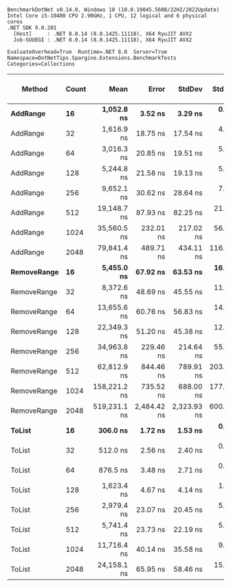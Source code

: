 ```

BenchmarkDotNet v0.14.0, Windows 10 (10.0.19045.5608/22H2/2022Update)
Intel Core i5-10400 CPU 2.90GHz, 1 CPU, 12 logical and 6 physical cores
.NET SDK 9.0.201
  [Host]     : .NET 8.0.14 (8.0.1425.11118), X64 RyuJIT AVX2
  Job-SUUEGI : .NET 8.0.14 (8.0.1425.11118), X64 RyuJIT AVX2

EvaluateOverhead=True  Runtime=.NET 8.0  Server=True  
Namespace=DotNetTips.Spargine.Extensions.BenchmarkTests  Categories=Collections  

```
| Method      | Count | Mean         | Error       | StdDev      | StdErr    | Min          | Q1           | Median       | Q3           | Max          | Op/s        | CI99.9% Margin | Iterations | Kurtosis | MValue | Skewness | Rank | LogicalGroup | Baseline | Completed Work Items | Lock Contentions | Code Size | Exceptions | Gen0   | Gen1   | Allocated |
|------------ |------ |-------------:|------------:|------------:|----------:|-------------:|-------------:|-------------:|-------------:|-------------:|------------:|---------------:|-----------:|---------:|-------:|---------:|-----:|------------- |--------- |---------------------:|-----------------:|----------:|-----------:|-------:|-------:|----------:|
| **AddRange**    | **16**    |   **1,052.8 ns** |     **3.52 ns** |     **3.29 ns** |   **0.85 ns** |   **1,045.9 ns** |   **1,050.9 ns** |   **1,052.1 ns** |   **1,055.1 ns** |   **1,059.2 ns** |   **949,828.3** |      **7.0747 ns** |      **15.00** |    **2.597** |  **2.000** |   **0.0349** |    **4** | *****            | **No**       |                    **-** |                **-** |     **937 B** |          **-** |      **-** |      **-** |     **576 B** |
| AddRange    | 32    |   1,616.9 ns |    18.75 ns |    17.54 ns |   4.53 ns |   1,589.0 ns |   1,606.3 ns |   1,616.0 ns |   1,631.7 ns |   1,648.8 ns |   618,486.5 |      5.2360 ns |      15.00 |    1.825 |  2.000 |   0.1191 |    5 | *            | No       |                    - |                - |     937 B |          - |      - |      - |    1112 B |
| AddRange    | 64    |   3,016.3 ns |    20.85 ns |    19.51 ns |   5.04 ns |   2,987.1 ns |   3,002.3 ns |   3,008.4 ns |   3,028.4 ns |   3,051.7 ns |   331,534.3 |      4.9816 ns |      15.00 |    1.870 |  2.000 |   0.4741 |    6 | *            | No       |                    - |                - |     937 B |          - |      - |      - |    2160 B |
| AddRange    | 128   |   5,244.8 ns |    21.58 ns |    19.13 ns |   5.11 ns |   5,213.3 ns |   5,235.6 ns |   5,242.8 ns |   5,254.8 ns |   5,289.3 ns |   190,666.2 |      4.4437 ns |      14.00 |    2.930 |  2.000 |   0.5326 |    7 | *            | No       |                    - |                - |     937 B |          - |      - |      - |    4232 B |
| AddRange    | 256   |   9,652.1 ns |    30.62 ns |    28.64 ns |   7.39 ns |   9,603.0 ns |   9,629.6 ns |   9,651.9 ns |   9,674.2 ns |   9,697.5 ns |   103,604.4 |      3.8029 ns |      15.00 |    1.735 |  2.000 |  -0.1874 |   11 | *            | No       |                    - |                - |     937 B |          - |      - |      - |    8352 B |
| AddRange    | 512   |  19,148.7 ns |    87.93 ns |    82.25 ns |  21.24 ns |  19,002.1 ns |  19,100.9 ns |  19,154.3 ns |  19,197.4 ns |  19,317.8 ns |    52,222.8 |     -3.1187 ns |      15.00 |    2.387 |  2.000 |   0.0346 |   14 | *            | No       |                    - |                - |     937 B |          - |      - |      - |   16568 B |
| AddRange    | 1024  |  35,560.5 ns |   232.01 ns |   217.02 ns |  56.04 ns |  35,308.3 ns |  35,388.6 ns |  35,496.7 ns |  35,684.7 ns |  35,924.2 ns |    28,121.1 |    -20.5177 ns |      15.00 |    1.718 |  2.000 |   0.5828 |   17 | *            | No       |                    - |                - |     937 B |          - |      - |      - |   32976 B |
| AddRange    | 2048  |  79,841.4 ns |   489.71 ns |   434.11 ns | 116.02 ns |  79,351.9 ns |  79,482.9 ns |  79,772.8 ns |  80,112.6 ns |  80,854.4 ns |    12,524.8 |    -51.0110 ns |      14.00 |    2.661 |  2.000 |   0.7552 |   19 | *            | No       |                    - |                - |     937 B |          - |      - |      - |   65768 B |
| **RemoveRange** | **16**    |   **5,455.0 ns** |    **67.92 ns** |    **63.53 ns** |  **16.40 ns** |   **5,342.4 ns** |   **5,399.9 ns** |   **5,458.7 ns** |   **5,491.5 ns** |   **5,585.2 ns** |   **183,318.6** |     **-0.7020 ns** |      **15.00** |    **2.241** |  **2.000** |   **0.1292** |    **8** | *****            | **No**       |               **3.6045** |           **0.0000** |   **1,273 B** |          **-** | **0.1221** | **0.1068** |   **11019 B** |
| RemoveRange | 32    |   8,372.6 ns |    48.69 ns |    45.55 ns |  11.76 ns |   8,286.9 ns |   8,342.8 ns |   8,378.6 ns |   8,408.2 ns |   8,441.6 ns |   119,437.1 |      1.6197 ns |      15.00 |    1.897 |  2.000 |  -0.3481 |   10 | *            | No       |               5.9537 |           0.0002 |   1,273 B |          - | 0.1526 | 0.1373 |   14777 B |
| RemoveRange | 64    |  13,655.6 ns |    60.76 ns |    56.83 ns |  14.67 ns |  13,514.4 ns |  13,618.7 ns |  13,669.0 ns |  13,688.1 ns |  13,728.2 ns |    73,230.3 |      0.1632 ns |      15.00 |    3.112 |  2.000 |  -0.7650 |   13 | *            | No       |               8.3138 |           0.0040 |   1,273 B |          - | 0.0305 |      - |   19452 B |
| RemoveRange | 128   |  22,349.3 ns |    51.20 ns |    45.38 ns |  12.13 ns |  22,244.3 ns |  22,333.6 ns |  22,342.4 ns |  22,375.5 ns |  22,415.9 ns |    44,744.2 |      0.9353 ns |      14.00 |    2.905 |  2.000 |  -0.3865 |   15 | *            | No       |               9.4979 |           0.1439 |   1,273 B |          - | 0.0610 |      - |   23654 B |
| RemoveRange | 256   |  34,963.8 ns |   229.46 ns |   214.64 ns |  55.42 ns |  34,541.3 ns |  34,859.5 ns |  34,947.9 ns |  35,132.9 ns |  35,267.2 ns |    28,601.0 |    -20.2095 ns |      15.00 |    1.914 |  2.000 |  -0.2731 |   17 | *            | No       |               8.6404 |           0.2783 |   1,273 B |          - | 0.2441 |      - |   27641 B |
| RemoveRange | 512   |  62,812.9 ns |   844.46 ns |   789.91 ns | 203.95 ns |  61,038.1 ns |  62,443.3 ns |  62,707.3 ns |  63,428.1 ns |  64,137.8 ns |    15,920.3 |    -94.4770 ns |      15.00 |    2.618 |  2.000 |  -0.4524 |   18 | *            | No       |               8.1094 |           0.0068 |   1,273 B |          - |      - |      - |   37289 B |
| RemoveRange | 1024  | 158,221.2 ns |   735.52 ns |   688.00 ns | 177.64 ns | 156,642.9 ns | 157,923.2 ns | 158,290.0 ns | 158,641.2 ns | 159,350.1 ns |     6,320.3 |    -81.3210 ns |      15.00 |    2.736 |  2.000 |  -0.5136 |   20 | *            | No       |              11.8789 |           0.0010 |   1,273 B |          - |      - |      - |   62773 B |
| RemoveRange | 2048  | 519,231.1 ns | 2,484.42 ns | 2,323.93 ns | 600.04 ns | 515,378.5 ns | 517,582.7 ns | 519,411.3 ns | 520,488.2 ns | 524,217.8 ns |     1,925.9 |   -292.5180 ns |      15.00 |    2.465 |  2.000 |   0.4623 |   21 | *            | No       |              11.9922 |           0.0020 |   1,273 B |          - |      - |      - |  103857 B |
| **ToList**      | **16**    |     **306.0 ns** |     **1.72 ns** |     **1.53 ns** |   **0.41 ns** |     **303.7 ns** |     **304.6 ns** |     **306.0 ns** |     **307.4 ns** |     **308.4 ns** | **3,267,792.2** |      **6.7958 ns** |      **14.00** |    **1.454** |  **2.000** |  **-0.0396** |    **1** | *****            | **No**       |                    **-** |                **-** |     **651 B** |          **-** | **0.0052** |      **-** |     **520 B** |
| ToList      | 32    |     512.0 ns |     2.56 ns |     2.40 ns |   0.62 ns |     507.5 ns |     509.9 ns |     512.5 ns |     513.2 ns |     516.0 ns | 1,953,142.9 |      7.1908 ns |      15.00 |    1.893 |  2.000 |  -0.0907 |    2 | *            | No       |                    - |                - |     651 B |          - | 0.0095 |      - |     928 B |
| ToList      | 64    |     876.5 ns |     3.48 ns |     2.71 ns |   0.78 ns |     871.5 ns |     875.5 ns |     876.3 ns |     878.9 ns |     880.0 ns | 1,140,860.1 |      5.6083 ns |      12.00 |    1.935 |  2.000 |  -0.4910 |    3 | *            | No       |                    - |                - |     651 B |          - | 0.0181 |      - |    1720 B |
| ToList      | 128   |   1,623.4 ns |     4.67 ns |     4.14 ns |   1.11 ns |   1,616.1 ns |   1,620.9 ns |   1,623.5 ns |   1,625.9 ns |   1,630.2 ns |   615,986.2 |      6.4468 ns |      14.00 |    1.931 |  2.000 |  -0.0294 |    5 | *            | No       |                    - |                - |     651 B |          - | 0.0343 |      - |    3280 B |
| ToList      | 256   |   2,979.4 ns |    23.07 ns |    20.45 ns |   5.47 ns |   2,954.4 ns |   2,967.7 ns |   2,975.1 ns |   2,990.7 ns |   3,028.7 ns |   335,640.8 |      4.2666 ns |      14.00 |    2.943 |  2.000 |   0.8554 |    6 | *            | No       |                    - |                - |     651 B |          - | 0.0687 |      - |    6376 B |
| ToList      | 512   |   5,741.4 ns |    23.73 ns |    22.19 ns |   5.73 ns |   5,707.2 ns |   5,724.5 ns |   5,742.5 ns |   5,752.3 ns |   5,786.3 ns |   174,173.1 |      4.6349 ns |      15.00 |    2.133 |  2.000 |   0.1300 |    9 | *            | No       |                    - |                - |     651 B |          - | 0.1373 |      - |   12544 B |
| ToList      | 1024  |  11,716.4 ns |    40.14 ns |    35.58 ns |   9.51 ns |  11,671.1 ns |  11,697.3 ns |  11,703.9 ns |  11,715.6 ns |  11,792.6 ns |    85,350.6 |      2.2454 ns |      14.00 |    2.690 |  2.000 |   1.0379 |   12 | *            | No       |                    - |                - |     651 B |          - | 0.2747 |      - |   24856 B |
| ToList      | 2048  |  24,158.1 ns |    65.95 ns |    58.46 ns |  15.63 ns |  24,032.7 ns |  24,127.8 ns |  24,171.4 ns |  24,186.4 ns |  24,251.7 ns |    41,393.9 |     -0.8126 ns |      14.00 |    2.469 |  2.000 |  -0.4955 |   16 | *            | No       |                    - |                - |     651 B |          - | 0.5188 |      - |   49456 B |
